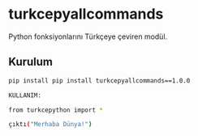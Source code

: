 # turkcepyallcommands

Python fonksiyonlarını Türkçeye çeviren modül.

## Kurulum

```bash
pip install pip install turkcepyallcommands==1.0.0

KULLANIM:

from turkcepython import *

çıktı("Merhaba Dünya!")
